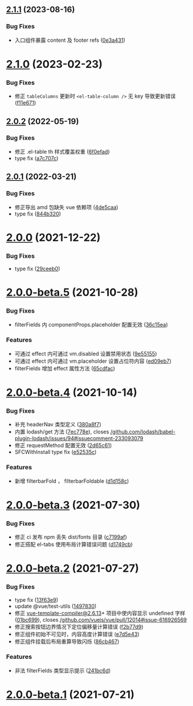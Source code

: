 ## [2.1.1](https://github.com/laomao800/vue-listview/compare/v2.1.0...v2.1.1) (2023-08-16)


### Bug Fixes

* 入口组件暴露 content 及 footer refs ([0e3a431](https://github.com/laomao800/vue-listview/commit/0e3a431b3807b793681309b15222b7de10558140))



# [2.1.0](https://github.com/laomao800/vue-listview/compare/v2.0.2...v2.1.0) (2023-02-23)


### Bug Fixes

* 修正 `tableColumns` 更新时 `<el-table-column />` 无 key 导致更新错误 ([f11e671](https://github.com/laomao800/vue-listview/commit/f11e6719ba44045d79cbeb64e83cba84bbe24e41))



## [2.0.2](https://github.com/laomao800/vue-listview/compare/v2.0.1...v2.0.2) (2022-05-19)


### Bug Fixes

* 修正 .el-table th 样式覆盖权重 ([6f0efad](https://github.com/laomao800/vue-listview/commit/6f0efadf18c8c119741c75c76fd418b45ad56346))
* type fix ([a7c707c](https://github.com/laomao800/vue-listview/commit/a7c707c6e090d33c1308986d4d59f83a520963f7))



## [2.0.1](https://github.com/laomao800/vue-listview/compare/v2.0.0...v2.0.1) (2022-03-21)


### Bug Fixes

* 修正导出 amd 包缺失 vue 依赖项 ([4de5caa](https://github.com/laomao800/vue-listview/commit/4de5caa55936df6aa619a9d464aabe4b010e4882))
* type fix ([844b320](https://github.com/laomao800/vue-listview/commit/844b3209c6bd19934cc28e57b784c0fdbae31f29))



# [2.0.0](https://github.com/laomao800/vue-listview/compare/v2.0.0-beta.5...v2.0.0) (2021-12-22)


### Bug Fixes

* type fix ([29ceeb0](https://github.com/laomao800/vue-listview/commit/29ceeb0d27ce63015ad2c9ac68db4b6cd435c83c))



# [2.0.0-beta.5](https://github.com/laomao800/vue-listview/compare/v2.0.0-beta.4...v2.0.0-beta.5) (2021-10-28)


### Bug Fixes

* filterFields 内 componentProps.placeholder 配置无效 ([36c15ea](https://github.com/laomao800/vue-listview/commit/36c15ea799851f140e6bb141f1d025f3897cb902))


### Features

* 可通过 effect 内可通过 vm.disabled 设置禁用状态 ([9e55155](https://github.com/laomao800/vue-listview/commit/9e5515534f7fef484cb100a02bf23ae5d5bae39e))
* 可通过 effect 内可通过 vm.placeholder 设置占位符内容 ([ed09eb7](https://github.com/laomao800/vue-listview/commit/ed09eb7644ffc9eae8ad7d2c4a6c358035aec750))
* filterFields 增加 effect 属性方法 ([65cdfac](https://github.com/laomao800/vue-listview/commit/65cdfac5fabe4a44a58554b70165d8454fcabfe9))



# [2.0.0-beta.4](https://github.com/laomao800/vue-listview/compare/v2.0.0-beta.3...v2.0.0-beta.4) (2021-10-14)


### Bug Fixes

* 补充 headerNav 类型定义 ([380a8f7](https://github.com/laomao800/vue-listview/commit/380a8f783095bc9ab50aac37b64e0222a28e685f))
* 内置 lodash/get 方法 ([7ec778e](https://github.com/laomao800/vue-listview/commit/7ec778effa992b9cee17b50524897cd587769ff4)), closes [/github.com/lodash/babel-plugin-lodash/issues/94#issuecomment-233093079](https://github.com//github.com/lodash/babel-plugin-lodash/issues/94/issues/issuecomment-233093079)
* 修正 requestMethod 配置无效 ([2d65c61](https://github.com/laomao800/vue-listview/commit/2d65c6146e72effad43ef1556e521333b31c719a))
* SFCWithInstall type fix ([e52535c](https://github.com/laomao800/vue-listview/commit/e52535cefb8c2d6bd23650e6f74ac36ed79afc51))


### Features

* 新增 filterbarFold ， filterbarFoldable ([d1d158c](https://github.com/laomao800/vue-listview/commit/d1d158c6b339a36e93d1b563e5313ba9bb8317d9))



# [2.0.0-beta.3](https://github.com/laomao800/vue-listview/compare/v2.0.0-beta.2...v2.0.0-beta.3) (2021-07-30)


### Bug Fixes

* 修正 ci 发布 npm 丢失 dist/fonts 目录 ([c7199af](https://github.com/laomao800/vue-listview/commit/c7199af02df12c16b60db30fb17fd13dd3e17a33))
* 修正搭配 el-tabs 使用布局计算错误问题 ([d1749cb](https://github.com/laomao800/vue-listview/commit/d1749cb1b0ff365f6d28bd0214b2e95223603966))



# [2.0.0-beta.2](https://github.com/laomao800/vue-listview/compare/v2.0.0-beta.1...v2.0.0-beta.2) (2021-07-27)


### Bug Fixes

* type fix ([13f63e9](https://github.com/laomao800/vue-listview/commit/13f63e91b826f8a9b8338853da30b92ce22cb1a5))
* update @vue/test-utils ([1497830](https://github.com/laomao800/vue-listview/commit/14978309dc853cdf772045942e8cf8a0526a475c))
* 修正 vue-template-compiler@2.6.13+ 项目中使内容显示 undefined 字样 ([01bc699](https://github.com/laomao800/vue-listview/commit/01bc6990e17a98b13322514e58d5c7ef87c68a4d)), closes [/github.com/vuejs/vue/pull/12014#issue-616926569](https://github.com//github.com/vuejs/vue/pull/12014/issues/issue-616926569)
* 修正搜索按钮边界情况下定位偏移量计算错误 ([f2b77d9](https://github.com/laomao800/vue-listview/commit/f2b77d93f72e03519d03507c8559038eff4fff53))
* 修正组件初始不可见时，内容高度计算错误 ([e7d5e43](https://github.com/laomao800/vue-listview/commit/e7d5e43eac266b968262a0b03532d37997867fc2))
* 修正组件挂载后布局重算导致闪烁 ([86cb467](https://github.com/laomao800/vue-listview/commit/86cb46788dc1f9533e3babe96da96964da130eff))


### Features

* 非法 filterFields 类型显示提示 ([241bc6d](https://github.com/laomao800/vue-listview/commit/241bc6d25aef5337eaaa3ee6976e5ca7ee945a04))



# [2.0.0-beta.1](https://github.com/laomao800/vue-listview/compare/v1.5.0-4...v2.0.0-beta.1) (2021-07-21)



